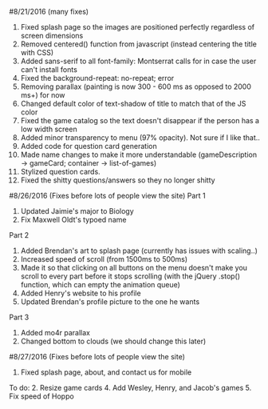 #8/21/2016 (many fixes)
1. Fixed splash page so the images are positioned perfectly regardless of screen dimensions
2. Removed centered() function from javascript (instead centering the title with CSS)
3. Added sans-serif to all font-family: Montserrat calls for in case the user can't install fonts
4. Fixed the background-repeat: no-repeat; error
5. Removing parallax (painting is now 300 - 600 ms as opposed to 2000 ms+) for now
6. Changed default color of text-shadow of title to match that of the JS color
7. Fixed the game catalog so the text doesn't disappear if the person has a low width screen
8. Added minor transparency to menu (97% opacity). Not sure if I like that..
9. Added code for question card generation
10. Made name changes to make it more understandable (gameDescription -> gameCard; container -> list-of-games)
11. Stylized question cards.
12. Fixed the shitty questions/answers so they no longer shitty

#8/26/2016 (Fixes before lots of people view the site)
Part 1
1. Updated Jaimie's major to Biology
2. Fix Maxwell Oldt's typoed name

Part 2
1. Added Brendan's art to splash page (currently has issues with scaling..)
2. Increased speed of scroll (from 1500ms to 500ms)
3. Made it so that clicking on all buttons on the menu doesn't make you scroll to every part before it stops scrolling (with the jQuery .stop() function, which can empty the animation queue)
4. Added Henry's website to his profile
5. Updated Brendan's profile picture to the one he wants

Part 3
1. Added mo4r parallax
2. Changed bottom to clouds (we should change this later)

#8/27/2016 (Fixes before lots of people view the site)
1. Fixed splash page, about, and contact us for mobile

To do:
2. Resize game cards
4. Add Wesley, Henry, and Jacob's games
5. Fix speed of Hoppo
